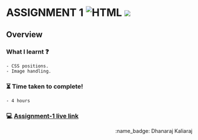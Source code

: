 # ASSIGNMENT 1 ![HTML](https://img.shields.io/badge/-HTML-orange) ![](https://img.shields.io/badge/-CSS-red)
## Overview
### What I learnt :question:
    - CSS positions.
    - Image handling.
### :hourglass_flowing_sand: Time taken to complete!
    - 4 hours
### :computer: [Assignment-1 live link](https://dhanaraj-assignment1.netlify.app)
 
<div align="right">:name_badge: Dhanaraj Kaliaraj</div>
